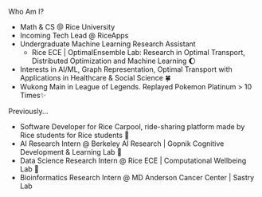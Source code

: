 <!--
**KataTech/KataTech** is a ✨ _special_ ✨ repository because its `README.md` (this file) appears on your GitHub profile.

Here are some ideas to get you started:

- 🔭 I’m currently working on ...
- 🌱 I’m currently learning ...
- 👯 I’m looking to collaborate on ...
- 🤔 I’m looking for help with ...
- 💬 Ask me about ...
- 📫 How to reach me: ...
- 😄 Pronouns: ...
- ⚡ Fun fact: ...
-->

Who Am I?
* Math & CS @ Rice University
* Incoming Tech Lead @ RiceApps
* Undergraduate Machine Learning Research Assistant 
  * Rice ECE | OptimalEnsemble Lab: Research in Optimal Transport, Distributed Optimization and Machine Learning 🌔
* Interests in AI/ML, Graph Representation, Optimal Transport with Applications in Healthcare & Social Science 🍀
* Wukong Main in League of Legends. Replayed Pokemon Platinum > 10 Times✨

Previously... 
  * Software Developer for Rice Carpool, ride-sharing platform made by Rice students for Rice students 🚙
  * AI Research Intern @ Berkeley AI Research | Gopnik Cognitive Development & Learning Lab 🌹
  * Data Science Research Intern @ Rice ECE | Computational Wellbeing Lab 🔮
  * Bioinformatics Research Intern @ MD Anderson Cancer Center | Sastry Lab
